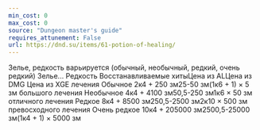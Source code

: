 ```yaml
---
min_cost: 0
max_cost: 0
source: "Dungeon master's guide"
requires_attunement: False
url: https://dnd.su/items/61-potion-of-healing/
---
```


Зелье, редкость варьируется (обычный, необычный, редкий, очень редкий)
Зелье...
Редкость
Восстанавливаемые хитыЦена из ALЦена из DMG Цена из XGE
лечения
Обычное
2к4 + 250 зм25-50 зм(1к6 + 1) × 5 зм
большого лечения
Необычное
4к4 + 4100 зм50,5-250 зм1к6 × 50 зм
отличного лечения
Редкое
8к4 + 8500 зм250,5-2500 зм2к10 × 500 зм
превосходного лечения
Очень редкое
10к4 + 205000 зм2500,5-25000 зм(1к4 + 1) × 5000 зм